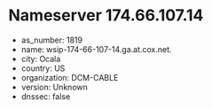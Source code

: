 # Nameserver 174.66.107.14

* as_number: 1819
* name: wsip-174-66-107-14.ga.at.cox.net.
* city: Ocala
* country: US
* organization: DCM-CABLE
* version: Unknown
* dnssec: false
